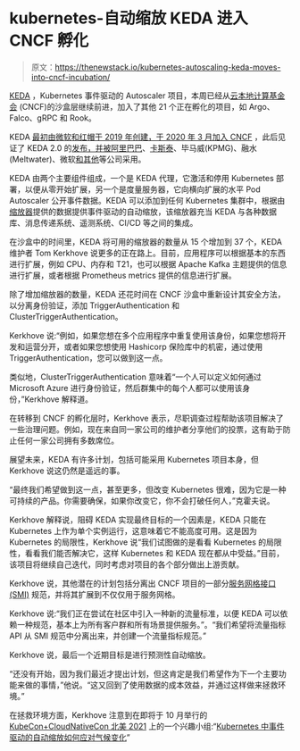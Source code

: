 # kubernetes-自动缩放 KEDA 进入 CNCF 孵化

> 原文：<https://thenewstack.io/kubernetes-autoscaling-keda-moves-into-cncf-incubation/>

[KEDA](https://keda.sh/) ，Kubernetes 事件驱动的 Autoscaler 项目，本周已经从[云本地计算基金会](https://cncf.io/?utm_content=inline-mention) (CNCF)的沙盒层继续前进，加入了其他 21 个正在孵化的项目，如 Argo、Falco、gRPC 和 Rook。

KEDA [最初由微软和红帽于 2019 年创建，于 2020 年 3 月加入 CNCF](https://github.com/cncf/toc/pull/383) ，此后见证了 KEDA 2.0 的[发布，并被](https://thenewstack.io/microsoft-keda-2-0-scales-up-event-driven-programming-on-kubernetes/)[阿里巴巴](https://www.cncf.io/blog/2021/03/30/why-alibaba-cloud-uses-keda-for-application-autoscaling/)、[卡斯泰](https://keda.sh/blog/2021-08-04-keda-cast-ai/)、毕马威(KPMG)、融水(Meltwater)、微软[和其他](https://keda.sh/community/#users)等公司采用。

KEDA 由两个主要组件组成，一个是 KEDA 代理，它激活和停用 Kubernetes 部署，以便从零开始扩展，另一个是度量服务器，它向横向扩展的水平 Pod Autoscaler 公开事件数据。KEDA 可以添加到任何 Kubernetes 集群中，根据由[缩放器](https://keda.sh/docs/2.4/scalers/)提供的数据提供事件驱动的自动缩放，该缩放器充当 KEDA 与各种数据库、消息传递系统、遥测系统、CI/CD 等之间的集成。

在沙盒中的时间里，KEDA 将可用的缩放器的数量从 15 个增加到 37 个，KEDA 维护者 Tom Kerkhove 说更多的正在路上。目前，应用程序可以根据基本的东西进行扩展，例如 CPU、内存和 T21，也可以根据 Apache Kafka 主题提供的信息进行扩展，或者根据 Prometheus metrics 提供的信息进行扩展。

除了增加缩放器的数量，KEDA 还花时间在 CNCF 沙盒中重新设计其安全方法，以分离身份验证，添加 TriggerAuthentication 和 ClusterTriggerAuthentication。

Kerkhove 说:“例如，如果您想在多个应用程序中重复使用该身份，如果您想将开发和运营分开，或者如果您想使用 Hashicorp 保险库中的机密，通过使用 TriggerAuthentication，您可以做到这一点。

类似地，ClusterTriggerAuthentication 意味着“一个人可以定义如何通过 Microsoft Azure 进行身份验证，然后群集中的每个人都可以使用该身份，”Kerkhove 解释道。

在转移到 CNCF 的孵化层时，Kerkhove 表示，尽职调查过程帮助该项目解决了一些治理问题。例如，现在来自同一家公司的维护者分享他们的投票，这有助于防止任何一家公司拥有多数席位。

展望未来，KEDA 有许多计划，包括可能采用 Kubernetes 项目本身，但 Kerkhove 说这仍然是遥远的事。

“最终我们希望做到这一点，甚至更多，但改变 Kubernetes 很难，因为它是一种可持续的产品。你需要确保，如果你改变它，你不会打破任何人，”克霍夫说。

Kerkhove 解释说，阻碍 KEDA 实现最终目标的一个因素是，KEDA 只能在 Kubernetes 上作为单个实例运行，这意味着它不能高度可用。这是因为 Kubernetes 的局限性，Kerkhove 说“我们试图做的是看看 Kubernetes 的局限性，看看我们能否解决它，这样 Kubernetes 和 KEDA 现在都从中受益。”目前，该项目将继续自己迭代，同时考虑对项目的各个部分做出上游贡献。

Kerkhove 说，其他潜在的计划包括分离出 CNCF 项目的一部分[服务网格接口(SMI)](https://smi-spec.io/) 规范，并将其扩展到不仅仅用于服务网格。

Kerkhove 说:“我们正在尝试在社区中引入一种新的流量标准，以便 KEDA 可以依赖一种规范，基本上为所有客户群和所有场景提供服务。”。“我们希望将流量指标 API 从 SMI 规范中分离出来，并创建一个流量指标规范。”

Kerkhove 说，最后一个近期目标是进行预测性自动缩放。

“还没有开始，因为我们最近才提出计划，但这肯定是我们希望作为下一个主要功能来做的事情，”他说。“这又回到了使用数据的成本效益，并通过这样做来拯救环境。”

在拯救环境方面，Kerkhove 注意到在即将于 10 月举行的 [KubeCon+CloudNativeCon 北美 2021](https://events.linuxfoundation.org/kubecon-cloudnativecon-north-america/) 上的一个兴趣小组:“[Kubernetes 中事件驱动的自动缩放如何应对气候变化](https://kccncna2021.sched.com/event/lV4B)”

<svg xmlns:xlink="http://www.w3.org/1999/xlink" viewBox="0 0 68 31" version="1.1"><title>Group</title> <desc>Created with Sketch.</desc></svg>